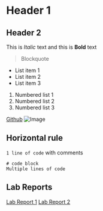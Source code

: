 # Header 1
## Header 2
This is *Italic* text and this is **Bold** text
> Blockquote

* List item 1
* List item 2
* List item 3

1. Numbered list 1
2. Numbered list 2
3. Numbered list 3

[Github](https://github.com/)
![Image](https://github.githubassets.com/images/modules/logos_page/GitHub-Mark.png)

Horizontal rule
---
`1 line of code` with comments

```
# code block
Multiple lines of code
```
## Lab Reports
[Lab Report 1](https://Gregory-Chan.github.io/cse15l-lab-reports/lab-report-1-week-2.html)
[Lab Report 2](https://Gregory-Chan.github.io/cse15l-lab-reports/lab-report-2-week-4.html)